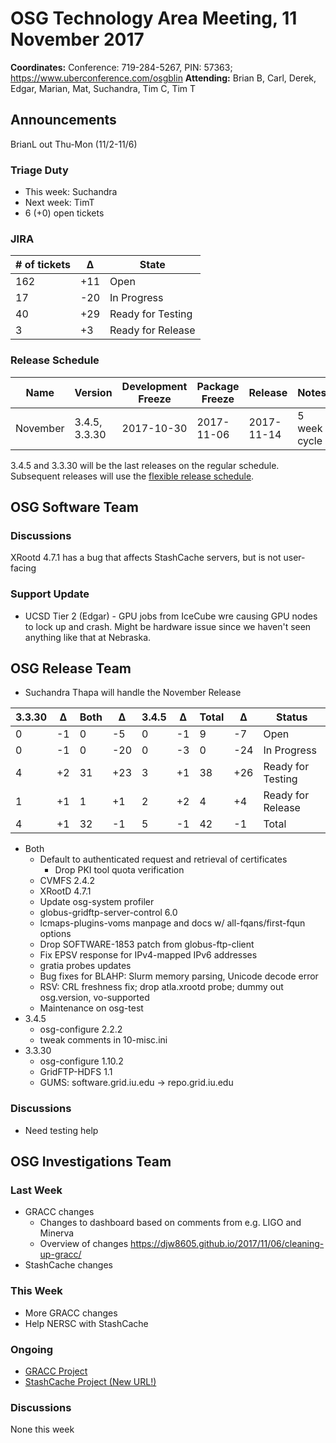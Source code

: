 # OSG Technology Area Meeting, 11 November 2017

**Coordinates:** Conference: 719-284-5267, PIN: 57363; <https://www.uberconference.com/osgblin>
**Attending:** Brian B, Carl, Derek, Edgar, Marian, Mat, Suchandra, Tim C, Tim T


## Announcements

BrianL out Thu-Mon (11/2-11/6)

### Triage Duty

-   This week: Suchandra
-   Next week: TimT
-   6 (+0) open tickets


### JIRA

| # of tickets | &Delta; | State             |
|------------- |-------- |------------------ |
| 162          | +11     | Open              |
| 17           | -20     | In Progress       |
| 40           | +29     | Ready for Testing |
| 3            | +3      | Ready for Release |


### Release Schedule

| Name     | Version       | Development Freeze | Package Freeze | Release    | Notes        |
|--------- |-------------- |------------------- |--------------- |----------- |------------- |
| November | 3.4.5, 3.3.30 | 2017-10-30         | 2017-11-06     | 2017-11-14 | 5 week cycle |

3.4.5 and 3.3.30 will be the last releases on the regular schedule.  Subsequent releases will use the [flexible release schedule](https://opensciencegrid.github.io/technology/policy/flexible-release-model/).


## OSG Software Team


### Discussions

XRootd 4.7.1 has a bug that affects StashCache servers, but is not user-facing


### Support Update

-   UCSD Tier 2 (Edgar) - GPU jobs from IceCube wre causing GPU nodes to lock up and crash.
    Might be hardware issue since we haven't seen anything like that at Nebraska.


## OSG Release Team

-   Suchandra Thapa will handle the November Release

| 3.3.30 | &Delta; | Both | &Delta; | 3.4.5 | &Delta; | Total | &Delta; | Status            |
|------- |-------- |----- |-------- |------ |-------- |------ |-------- |------------------ |
| 0      | -1      |  0   |  -5     | 0     | -1      |  9    |  -7     | Open              |
| 0      | -1      |  0   | -20     | 0     | -3      |  0    | -24     | In Progress       |
| 4      | +2      | 31   | +23     | 3     | +1      | 38    | +26     | Ready for Testing |
| 1      | +1      |  1   |  +1     | 2     | +2      |  4    |  +4     | Ready for Release |
| 4      | +1      | 32   |  -1     | 5     | -1      | 42    |  -1     | Total             |

-   Both
    -   Default to authenticated request and retrieval of certificates
        -   Drop PKI tool quota verification
    -   CVMFS 2.4.2
    -   XRootD 4.7.1
    -   Update osg-system profiler
    -   globus-gridftp-server-control 6.0
    -   lcmaps-plugins-voms manpage and docs w/ all-fqans/first-fqun options
    -   Drop SOFTWARE-1853 patch from globus-ftp-client
    -   Fix EPSV response for IPv4-mapped IPv6 addresses
    -   gratia probes updates
    -   Bug fixes for BLAHP: Slurm memory parsing, Unicode decode error
    -   RSV: CRL freshness fix; drop atla.xrootd probe; dummy out osg.version, vo-supported
    -   Maintenance on osg-test
-   3.4.5
    -   osg-configure 2.2.2
    -   tweak comments in 10-misc.ini
-   3.3.30
    -   osg-configure 1.10.2
    -   GridFTP-HDFS 1.1
    -   GUMS: software.grid.iu.edu -> repo.grid.iu.edu


### Discussions

-   Need testing help

## OSG Investigations Team


### Last Week

-   GRACC changes
    - Changes to dashboard based on comments from e.g. LIGO and Minerva
    - Overview of changes https://djw8605.github.io/2017/11/06/cleaning-up-gracc/
-   StashCache changes


### This Week

-   More GRACC changes
-   Help NERSC with StashCache

### Ongoing

-   [GRACC Project](https://jira.opensciencegrid.org/projects/GRACC/)
-   [StashCache Project (New URL!)](https://opensciencegrid.org/docs/data/stashcache/overview/)


### Discussions

None this week
